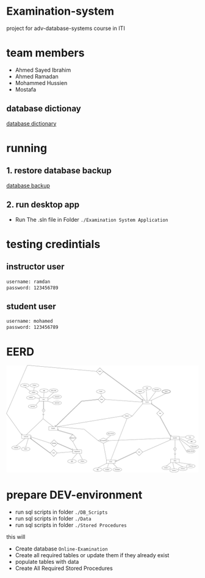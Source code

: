# Examination-system
project for adv-database-systems course in ITI

# team members
- Ahmed Sayed Ibrahim
- Ahmed Ramadan
- Mohammed Hussien
- Mostafa


## database dictionay
[database dictionary](Database%20Dictionary/Online_Examination_Dictionary.chm)

<!-- ## reports 
1. [Topics in Course](Database/Documentation/reports/view%20Topics%20in%20Course%20Sample.pdf)
2. [Exam student Sample](Database/Documentation/reports/view%20Exam%20student%20Sample%20_html.pdf)
3. [Exam with answers sample](Database/Documentation/reports/view%20Exam%20with%20answers%20sample.pdf)
4. [instructor courses](Database/Documentation/reports/view%20instructor%20courses.pdf)
5. [Student grade](Database/Documentation/reports/view%20Student%20grade.pdf)
6. [students_in_department](Database/Documentation/reports/view%20students_in_department.pdf) -->


# running 

## 1. restore database backup 
[database backup](BackUp/OnlineExamination(Final%20Version).bak)



## 2. run desktop app
- Run The .sln file in Folder `./Examination System Application`


# testing credintials

## instructor user
```
username: ramdan
password: 123456789
```

## student user
```
username: mohamed
password: 123456789
```



# EERD 
![ERD](ERD%20&%20Mapping/ERD%20Final%20Version.png)


# prepare DEV-environment
- run sql scripts in folder `./DB_Scripts`
- run sql scripts in folder `./Data`
- run sql scripts in folder `./Stored Procedures`

this will 
- Create database `Online-Examination`
- Create all required tables or update them if they already exist
- populate tables with data 
- Create All Required Stored Procedures


